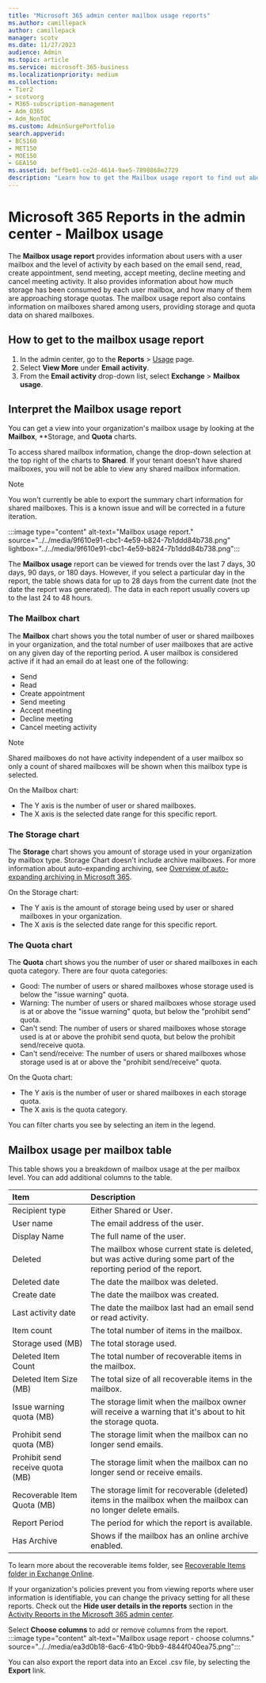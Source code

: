 ```yaml
---
title: "Microsoft 365 admin center mailbox usage reports"
ms.author: camillepack
author: camillepack
manager: scotv
ms.date: 11/27/2023
audience: Admin
ms.topic: article
ms.service: microsoft-365-business
ms.localizationpriority: medium
ms.collection: 
- Tier2
- scotvorg
- M365-subscription-management 
- Adm_O365
- Adm_NonTOC
ms.custom: AdminSurgePortfolio
search.appverid:
- BCS160
- MET150
- MOE150
- GEA150
ms.assetid: beffbe01-ce2d-4614-9ae5-7898868e2729
description: "Learn how to get the Mailbox usage report to find out about activity levels for users with a user mailbox, and storage and quota information for each."
---
```


# Microsoft 365 Reports in the admin center - Mailbox usage

The **Mailbox usage report** provides information about users with a user mailbox and the level of activity by each based on the email send, read, create appointment, send meeting, accept meeting, decline meeting and cancel meeting activity. It also provides information about how much storage has been consumed by each user mailbox, and how many of them are approaching storage quotas. The mailbox usage report also contains information on mailboxes shared among users, providing storage and quota data on shared mailboxes.

## How to get to the mailbox usage report

1. In the admin center, go to the **Reports** \> <a href="https://go.microsoft.com/fwlink/p/?linkid=2074756" target="_blank">Usage</a> page.
2. Select **View More** under **Email activity**. 
3. From the **Email activity** drop-down list, select **Exchange** \> **Mailbox usage**.

## Interpret the Mailbox usage report

You can get a view into your organization's mailbox usage by looking at the **Mailbox**, **Storage, and **Quota** charts.

To access shared mailbox information, change the drop-down selection at the top right of the charts to **Shared**.  If your tenant doesn't have shared mailboxes, you will not be able to view any shared mailbox information.

> [!NOTE]
> You won't currently be able to export the summary chart information for shared mailboxes. This is a known issue and will be corrected in a future iteration.
  
:::image type="content" alt-text="Mailbox usage report." source="../../media/9f610e91-cbc1-4e59-b824-7b1ddd84b738.png" lightbox="../../media/9f610e91-cbc1-4e59-b824-7b1ddd84b738.png":::

The **Mailbox usage** report can be viewed for trends over the last 7 days, 30 days, 90 days, or 180 days. However, if you select a particular day in the report, the table shows data for up to 28 days from the current date (not the date the report was generated). The data in each report usually covers up to the last 24 to 48 hours.

### The Mailbox chart

The **Mailbox** chart shows you the total number of user or shared mailboxes in your organization, and the total number of user mailboxes that are active on any given day of the reporting period. A user mailbox is considered active if it had an email do at least one of the following:

- Send
- Read
- Create appointment
- Send meeting
- Accept meeting
- Decline meeting
- Cancel meeting activity

> [!NOTE]
> Shared mailboxes do not have activity independent of a user mailbox so only a count of shared mailboxes will be shown when this mailbox type is selected.

On the Mailbox chart:

- The Y axis is the number of user or shared mailboxes. 
- The X axis is the selected date range for this specific report.

### The Storage chart

The **Storage** chart shows you amount of storage used in your organization by mailbox type. Storage Chart doesn't include archive mailboxes. For more information about auto-expanding archiving, see [Overview of auto-expanding archiving in Microsoft 365](../../compliance/autoexpanding-archiving.md).

On the Storage chart:

- The Y axis is the amount of storage being used by user or shared mailboxes in your organization.
- The X axis is the selected date range for this specific report.

### The Quota chart

The **Quota** chart shows you the number of user or shared mailboxes in each quota category. There are four quota categories:

- Good: The number of users or shared mailboxes whose storage used is below the "issue warning" quota.
- Warning: The number of users or shared mailboxes whose storage used is at or above the "issue warning" quota, but below the "prohibit send" quota.
- Can't send: The number of users or shared mailboxes whose storage used is at or above the prohibit send quota, but below the prohibit send/receive quota.
- Can't send/receive: The number of users or shared mailboxes whose storage used is at or above the "prohibit send/receive" quota.

On the Quota chart:

- The Y axis is the number of user or shared mailboxes in each storage quota.
- The X axis is the quota category.

You can filter charts you see by selecting an item in the legend.

## Mailbox usage per mailbox table

This table shows you a breakdown of mailbox usage at the per mailbox level. You can add additional columns to the table. 

|Item|Description|
|:-----|:-----|
|Recipient type |Either Shared or User. |
|User name |The email address of the user. |
|Display Name  |The full name of the user. |
|Deleted |The mailbox whose current state is deleted, but was active during some part of the reporting period of the report.|
|Deleted date |The date the mailbox was deleted. |
|Create date | The date the mailbox was created.  |
|Last activity date | The date the mailbox last had an email send or read activity.   |
|Item count|The total number of items in the mailbox. |
|Storage used (MB)|The total storage used. |
|Deleted Item Count|The total number of recoverable items in the mailbox. |
|Deleted Item Size (MB)|The total size of all recoverable items in the mailbox. |
|Issue warning quota (MB)|The storage limit when the mailbox owner will receive a warning that it's about to hit the storage quota.  |
|Prohibit send quota (MB)|The storage limit when the mailbox can no longer send emails. |
|Prohibit send receive quota (MB)|The storage limit when the mailbox can no longer send or receive emails. |
|Recoverable Item Quota (MB)|The storage limit for recoverable (deleted) items in the mailbox when the mailbox can no longer delete emails. |
|Report Period| The period for which the report is available.|
|Has Archive|Shows if the mailbox has an online archive enabled. |

To learn more about the recoverable items folder, see [Recoverable Items folder in Exchange Online](/exchange/security-and-compliance/recoverable-items-folder/recoverable-items-folder#recoverable-items-mailbox-quotas).

If your organization's policies prevent you from viewing reports where user information is identifiable, you can change the privacy setting for all these reports. Check out the **Hide user details in the reports** section in the [Activity Reports in the Microsoft 365 admin center](activity-reports.md).

Select **Choose columns** to add or remove columns from the report.  <br/> :::image type="content" alt-text="Mailbox usage report - choose columns." source="../../media/ea3d0b18-6ac6-41b0-9bb9-4844f040ea75.png":::

You can also export the report data into an Excel .csv file, by selecting the **Export** link. 
